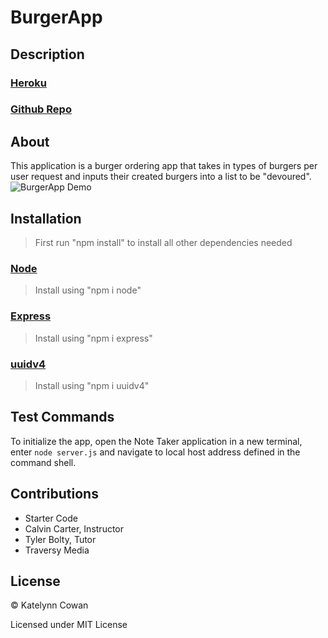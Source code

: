 # BurgerApp

## Description

### [Heroku](https://create-notes-0301.herokuapp.com/)

### [Github Repo](https://github.com/ktcwn/BurgerApp)

## About

This application is a burger ordering app that takes in types of burgers per user request and inputs their created burgers into a list to be "devoured".
![BurgerApp Demo](./public/img/notetaker.gif)

## Installation

> First run "npm install" to install all other dependencies needed

### [Node](https://nodejs.org/en/)

> Install using "npm i node"

### [Express](https://expressjs.com/)

> Install using "npm i express"

### [uuidv4](https://www.npmjs.com/package/uuidv4)

> Install using "npm i uuidv4"

## Test Commands

To initialize the app, open the Note Taker application in a new terminal, enter `node server.js` and navigate to local host address defined in the command shell.

## Contributions

- Starter Code
- Calvin Carter, Instructor
- Tyler Bolty, Tutor
- Traversy Media

## License

© Katelynn Cowan

Licensed under MIT License

